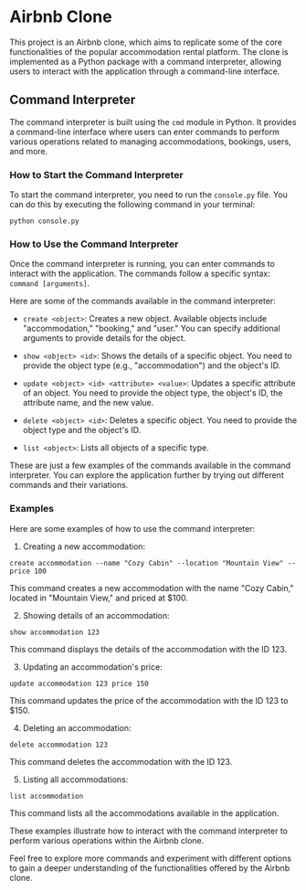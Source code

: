 # Airbnb Clone

This project is an Airbnb clone, which aims to replicate some of the core functionalities of the popular accommodation rental platform. The clone is implemented as a Python package with a command interpreter, allowing users to interact with the application through a command-line interface.

## Command Interpreter

The command interpreter is built using the `cmd` module in Python. It provides a command-line interface where users can enter commands to perform various operations related to managing accommodations, bookings, users, and more.

### How to Start the Command Interpreter

To start the command interpreter, you need to run the `console.py` file. You can do this by executing the following command in your terminal:

```
python console.py
```

### How to Use the Command Interpreter

Once the command interpreter is running, you can enter commands to interact with the application. The commands follow a specific syntax: `command [arguments]`.

Here are some of the commands available in the command interpreter:

- `create <object>`: Creates a new object. Available objects include "accommodation," "booking," and "user." You can specify additional arguments to provide details for the object.

- `show <object> <id>`: Shows the details of a specific object. You need to provide the object type (e.g., "accommodation") and the object's ID.

- `update <object> <id> <attribute> <value>`: Updates a specific attribute of an object. You need to provide the object type, the object's ID, the attribute name, and the new value.

- `delete <object> <id>`: Deletes a specific object. You need to provide the object type and the object's ID.

- `list <object>`: Lists all objects of a specific type.

These are just a few examples of the commands available in the command interpreter. You can explore the application further by trying out different commands and their variations.

### Examples

Here are some examples of how to use the command interpreter:

1. Creating a new accommodation:

```
create accommodation --name "Cozy Cabin" --location "Mountain View" --price 100
```

This command creates a new accommodation with the name "Cozy Cabin," located in "Mountain View," and priced at $100.

2. Showing details of an accommodation:

```
show accommodation 123
```

This command displays the details of the accommodation with the ID 123.

3. Updating an accommodation's price:

```
update accommodation 123 price 150
```

This command updates the price of the accommodation with the ID 123 to $150.

4. Deleting an accommodation:

```
delete accommodation 123
```

This command deletes the accommodation with the ID 123.

5. Listing all accommodations:

```
list accommodation
```

This command lists all the accommodations available in the application.

These examples illustrate how to interact with the command interpreter to perform various operations within the Airbnb clone.

Feel free to explore more commands and experiment with different options to gain a deeper understanding of the functionalities offered by the Airbnb clone.
